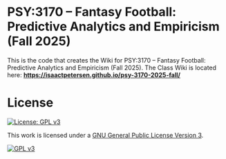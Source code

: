 # PSY:3170 – Fantasy Football: Predictive Analytics and Empiricism (Fall 2025)

This is the code that creates the Wiki for PSY:3170 – Fantasy Football: Predictive Analytics and Empiricism (Fall 2025). 
The Class Wiki is located here: **https://isaactpetersen.github.io/psy-3170-2025-fall/**

# License

[![License: GPL v3][gpl-v3-shield]][gpl-v3]

This work is licensed under a
[GNU General Public License Version 3][gpl-v3].

[![GPL v3][gpl-v3-image]][gpl-v3]

[gpl-v3]: https://www.gnu.org/licenses/gpl-3.0.html
[gpl-v3-image]: https://www.gnu.org/graphics/gplv3-127x51.png
[gpl-v3-shield]: https://img.shields.io/badge/License-GPLv3-blue.svg
